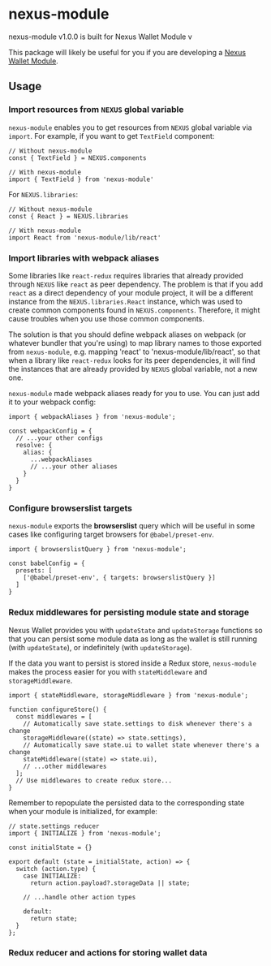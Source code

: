 # nexus-module

nexus-module v1.0.0 is built for Nexus Wallet Module v

This package will likely be useful for you if you are developing a [Nexus Wallet Module](https://github.com/Nexusoft/NexusInterface/tree/master/docs/Modules).

## Usage

### Import resources from `NEXUS` global variable

`nexus-module` enables you to get resources from `NEXUS` global variable via `import`. For example, if you want to get `TextField` component:

```
// Without nexus-module
const { TextField } = NEXUS.components

// With nexus-module
import { TextField } from 'nexus-module'
```

For `NEXUS.libraries`:

```
// Without nexus-module
const { React } = NEXUS.libraries

// With nexus-module
import React from 'nexus-module/lib/react'
```

### Import libraries with webpack aliases

Some libraries like `react-redux` requires libraries that already provided through `NEXUS` like `react` as peer dependency. The problem is that if you add `react` as a direct dependency of your module project, it will be a different instance from the `NEXUS.libraries.React` instance, which was used to create common components found in `NEXUS.components`. Therefore, it might cause troubles when you use those common components.

The solution is that you should define webpack aliases on webpack (or whatever bundler that you're using) to map library names to those exported from `nexus-module`, e.g. mapping 'react' to 'nexus-module/lib/react', so that when a library like `react-redux` looks for its peer dependencies, it will find the instances that are already provided by `NEXUS` global variable, not a new one.

`nexus-module` made webpack aliases ready for you to use. You can just add it to your webpack config:

```
import { webpackAliases } from 'nexus-module';

const webpackConfig = {
  // ...your other configs
  resolve: {
    alias: {
      ...webpackAliases
      // ...your other aliases
    }
  }
}
```

### Configure browserslist targets

`nexus-module` exports the **browserslist** query which will be useful in some cases like configuring target browsers for `@babel/preset-env`.

```
import { browserslistQuery } from 'nexus-module';

const babelConfig = {
  presets: [
    ['@babel/preset-env', { targets: browserslistQuery }]
  ]
}
```

### Redux middlewares for persisting module state and storage

Nexus Wallet provides you with `updateState` and `updateStorage` functions so that you can persist some module data as long as the wallet is still running (with `updateState`), or indefinitely (with `updateStorage`).

If the data you want to persist is stored inside a Redux store, `nexus-module` makes the process easier for you with `stateMiddleware` and `storageMiddleware`.

```
import { stateMiddleware, storageMiddleware } from 'nexus-module';

function configureStore() {
  const middlewares = [
    // Automatically save state.settings to disk whenever there's a change
    storageMiddleware((state) => state.settings),
    // Automatically save state.ui to wallet state whenever there's a change
    stateMiddleware((state) => state.ui),
    // ...other middlewares
  ];
  // Use middlewares to create redux store...
}
```

Remember to repopulate the persisted data to the corresponding state when your module is initialized, for example:

```
// state.settings reducer
import { INITIALIZE } from 'nexus-module';

const initialState = {}

export default (state = initialState, action) => {
  switch (action.type) {
    case INITIALIZE:
      return action.payload?.storageData || state;

    // ...handle other action types

    default:
      return state;
  }
};
```

### Redux reducer and actions for storing wallet data
